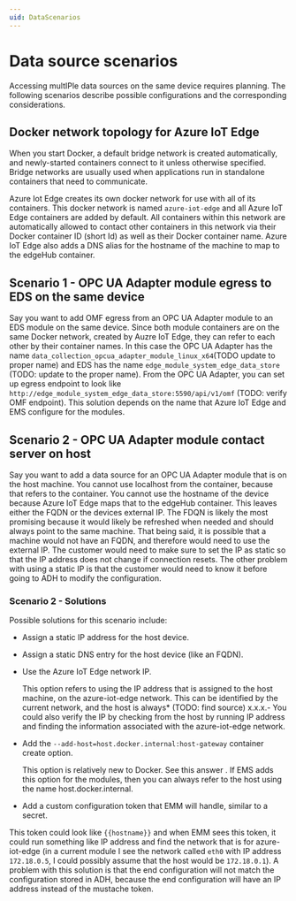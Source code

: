 ```yaml
---
uid: DataScenarios
---
```


# Data source scenarios

Accessing multIPle data sources on the same device requires planning. The following scenarios describe possible configurations and the corresponding considerations. 

## Docker network topology for Azure IoT Edge

When you start Docker, a default bridge network is created automatically, and newly-started containers connect to it unless otherwise specified. Bridge networks are usually used when applications run in standalone containers that need to communicate.

Azure Iot Edge creates its own docker network for use with all of its containers. This docker network is named `azure-iot-edge` and all Azure IoT Edge containers are added by default. All containers within this network are automatically allowed to contact other containers in this network via their Docker container ID (short Id) as well as their Docker container name. Azure IoT Edge also adds a DNS alias for the hostname of the machine to map to the edgeHub container.

## Scenario 1 - OPC UA Adapter module egress to EDS on the same device

Say you want to add OMF egress from an OPC UA Adapter module to an EDS module on the same device. Since both module containers are on the same Docker network, created by Auzre IoT Edge, they can refer to each other by their container names. In this case the OPC UA Adapter has the name `data_collection_opcua_adapter_module_linux_x64`(TODO update to proper name) and EDS has the name `edge_module_system_edge_data_store` (TODO: update to the proper name). From the OPC UA Adapter, you can set up egress endpoint to look like `http://edge_module_system_edge_data_store:5590/api/v1/omf` (TODO: verify OMF endpoint). This solution depends on the name that Azure IoT Edge and EMS configure for the modules. 

<!-- from dev: I'm fairly certain that a change to EMS which allows multIPle modules of the same type on a device will affect the module name on the device, those changes are likely TBD(?). -->

## Scenario 2 - OPC UA Adapter module contact server on host

Say you want to add a data source for an OPC UA Adapter module that is on the host machine. You cannot use localhost from the container, because that refers to the container. You cannot use the hostname of the device because Azure IoT Edge maps that to the edgeHub container. This leaves either the FQDN or the devices external IP. The FDQN is likely the most promising because it would likely be refreshed when needed and should always point to the same machine. That being said, it is possible that a machine would not have an FQDN, and therefore would need to use the external IP. The customer would need to make sure to set the IP as static so that the IP address does not change if connection resets. The other problem with using a static IP is that the customer would need to know it before going to ADH to modify the configuration.

### Scenario 2 - Solutions

Possible solutions for this scenario include:

- Assign a static IP address for the host device.

- Assign a static DNS entry for the host device (like an FQDN).

- Use the Azure IoT Edge network IP.

  This option refers to using the IP address that is assigned to the host machine, on the azure-iot-edge network. This can be identified by the current network, and the host is always* (TODO: find source) x.x.x.- You could also verify the IP by checking from the host by running IP address and finding the information associated with the azure-iot-edge network.

- Add the `--add-host=host.docker.internal:host-gateway` container create option.

  This option is relatively new to Docker. See this answer . If EMS adds this option for the modules, then you can always refer to the host using the name host.docker.internal.

- Add a custom configuration token that EMM will handle, similar to a secret.

This token could look like `{{hostname}}` and when EMM sees this token, it could run something like IP address and find the network that is for azure-iot-edge (in a current module I see the network called `eth0` with IP address `172.18.0.5`, I could possibly assume that the host would be `172.18.0.1`). A problem with this solution is that the end configuration will not match the configuration stored in ADH, because the end configuration will have an IP address instead of the mustache token.
